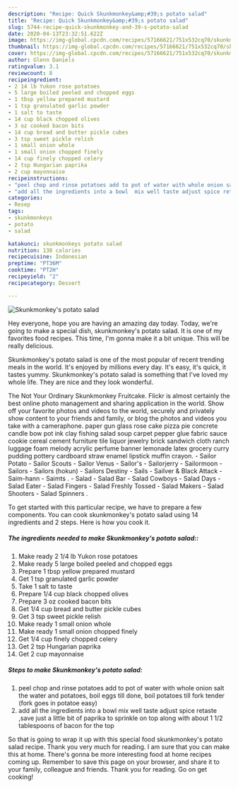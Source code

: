 ```yaml
---
description: "Recipe: Quick Skunkmonkey&amp;#39;s potato salad"
title: "Recipe: Quick Skunkmonkey&amp;#39;s potato salad"
slug: 5744-recipe-quick-skunkmonkey-and-39-s-potato-salad
date: 2020-04-13T23:32:51.622Z
image: https://img-global.cpcdn.com/recipes/57166621/751x532cq70/skunkmonkeys-potato-salad-recipe-main-photo.jpg
thumbnail: https://img-global.cpcdn.com/recipes/57166621/751x532cq70/skunkmonkeys-potato-salad-recipe-main-photo.jpg
cover: https://img-global.cpcdn.com/recipes/57166621/751x532cq70/skunkmonkeys-potato-salad-recipe-main-photo.jpg
author: Glenn Daniels
ratingvalue: 3.1
reviewcount: 8
recipeingredient:
- 2 14 lb Yukon rose potatoes
- 5 large boiled peeled and chopped eggs
- 1 tbsp yellow prepared mustard
- 1 tsp granulated garlic powder
- 1 salt to taste
- 14 cup black chopped olives
- 3 oz cooked bacon bits
- 14 cup bread and butter pickle cubes
- 3 tsp sweet pickle relish
- 1 small onion whole
- 1 small onion chopped finely
- 14 cup finely chopped celery
- 2 tsp Hungarian paprika
- 2 cup mayonnaise
recipeinstructions:
- "peel chop and rinse potatoes add to pot of water with whole onion salt the water and potatoes, boil eggs till done, boil potatoes till fork tender (fork goes in potatoe easy)"
- "add all the ingredients into a bowl  mix well taste adjust spice retaste ,save just a little bit of paprika to sprinkle on top along with about 1 1/2 tablespoons of bacon for the top"
categories:
- Resep
tags:
- skunkmonkeys
- potato
- salad

katakunci: skunkmonkeys potato salad
nutrition: 138 calories
recipecuisine: Indonesian
preptime: "PT36M"
cooktime: "PT2H"
recipeyield: "2"
recipecategory: Dessert

---
```



![Skunkmonkey&#39;s potato salad](https://img-global.cpcdn.com/recipes/57166621/751x532cq70/skunkmonkeys-potato-salad-recipe-main-photo.jpg)

Hey everyone, hope you are having an amazing day today. Today, we're going to make a special dish, skunkmonkey&#39;s potato salad. It is one of my favorites food recipes. This time, I'm gonna make it a bit unique. This will be really delicious.

Skunkmonkey&#39;s potato salad is one of the most popular of recent trending meals in the world. It's enjoyed by millions every day. It's easy, it's quick, it tastes yummy. Skunkmonkey&#39;s potato salad is something that I've loved my whole life. They are nice and they look wonderful.

The Not Your Ordinary Skunkmonkey Fruitcake. Flickr is almost certainly the best online photo management and sharing application in the world. Show off your favorite photos and videos to the world, securely and privately show content to your friends and family, or blog the photos and videos you take with a cameraphone. paper gun glass rose cake pizza pie concrete candle bow pot ink clay fishing salad soup carpet pepper glue fabric sauce cookie cereal cement furniture tile liquor jewelry brick sandwich cloth ranch luggage foam melody acrylic perfume banner lemonade latex grocery curry pudding pottery cardboard straw enamel lipstick muffin crayon. - Sailor Potato - Sailor Scouts - Sailor Venus - Sailor&#39;s - Sailorjerry - Sailormoon - Sailors - Sailors (hokun) - Sailors Destiny - Sails - Sailver &amp; Black Attack - Saim-hann - Saimts . - Salad - Salad Bar - Salad Cowboys - Salad Days - Salad Eater - Salad Fingers - Salad Freshly Tossed - Salad Makers - Salad Shooters - Salad Spinners .


To get started with this particular recipe, we have to prepare a few components. You can cook skunkmonkey&#39;s potato salad using 14 ingredients and 2 steps. Here is how you cook it.

##### The ingredients needed to make Skunkmonkey&#39;s potato salad::

1. Make ready 2 1/4 lb Yukon rose potatoes
1. Make ready 5 large boiled peeled and chopped eggs
1. Prepare 1 tbsp yellow prepared mustard
1. Get 1 tsp granulated garlic powder
1. Take 1 salt to taste
1. Prepare 1/4 cup black chopped olives
1. Prepare 3 oz cooked bacon bits
1. Get 1/4 cup bread and butter pickle cubes
1. Get 3 tsp sweet pickle relish
1. Make ready 1 small onion whole
1. Make ready 1 small onion chopped finely
1. Get 1/4 cup finely chopped celery
1. Get 2 tsp Hungarian paprika
1. Get 2 cup mayonnaise




##### Steps to make Skunkmonkey&#39;s potato salad:

1. peel chop and rinse potatoes add to pot of water with whole onion salt the water and potatoes, boil eggs till done, boil potatoes till fork tender (fork goes in potatoe easy)
1. add all the ingredients into a bowl  mix well taste adjust spice retaste ,save just a little bit of paprika to sprinkle on top along with about 1 1/2 tablespoons of bacon for the top




So that is going to wrap it up with this special food skunkmonkey&#39;s potato salad recipe. Thank you very much for reading. I am sure that you can make this at home. There's gonna be more interesting food at home recipes coming up. Remember to save this page on your browser, and share it to your family, colleague and friends. Thank you for reading. Go on get cooking!
